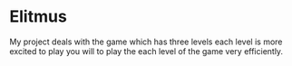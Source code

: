 # Elitmus

My project deals with the game which has three levels each level is more excited to play you  will to play the each level of the game very efficiently.

